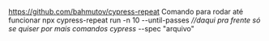 https://github.com/bahmutov/cypress-repeat
Comando para rodar até funcionar
npx cypress-repeat run -n 10 --until-passes *//daqui pra frente só se quiser por mais comandos cypress* --spec "arquivo"
